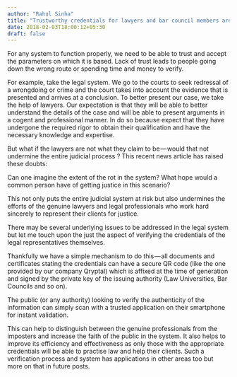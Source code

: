 ```yaml
---
author: "Rahul Sinha"
title: "Trustworthy credentials for lawyers and bar council members are the bedrock of a functioning legal system"
date: 2018-02-03T18:00:12+05:30
draft: false
---
```


For any system to function properly, we need to be able to trust and accept the parameters on which it is based. Lack of trust leads to people going down the wrong route or spending time and money to verify.

For example, take the legal system. We go to the courts to seek redressal of a wrongdoing or crime and the court takes into account the evidence that is presented and arrives at a conclusion. To better present our case, we take the help of lawyers. Our expectation is that they will be able to better understand the details of the case and will be able to present arguments in a cogent and professional manner. In do so because expect that they have undergone the required rigor to obtain their qualification and have the necessary knowledge and expertise.

But what if the lawyers are not what they claim to be — would that not undermine the entire judicial process ? This recent news article has raised these doubts:


Can one imagine the extent of the rot in the system? What hope would a common person have of getting justice in this scenario?

This not only puts the entire judicial system at risk but also undermines the efforts of the genuine lawyers and legal professionals who work hard sincerely to represent their clients for justice.

There may be several underlying issues to be addressed in the legal system but let me touch upon the just the aspect of verifying the credentials of the legal representatives themselves.

Thankfully we have a simple mechanism to do this — all documents and certificates stating the credentials can have a secure QR code (like the one provided by our company Qryptal) which is affixed at the time of generation and signed by the private key of the issuing authority (Law Universities, Bar Councils and so on).

The public (or any authority) looking to verify the authenticity of the information can simply scan with a trusted application on their smartphone for instant validation.

This can help to distinguish between the genuine professionals from the imposters and increase the faith of the public in the system. It also helps to improve its efficiency and effectiveness as only those with the appropriate credentials will be able to practise law and help their clients. Such a verification process and system has applications in other areas too but more on that in future posts.


